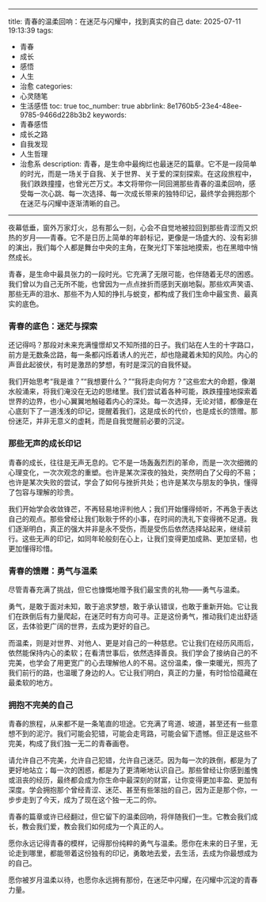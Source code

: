 
---
title: 青春的温柔回响：在迷茫与闪耀中，找到真实的自己
date: 2025-07-11 19:13:39
tags:
  - 青春
  - 成长
  - 感悟
  - 人生
  - 治愈
categories:
  - 心灵随笔
  - 生活感悟
toc: true
toc_number: true
abbrlink: 8e1760b5-23e4-48ee-9785-9466d228b3b2
keywords:
  - 青春感悟
  - 成长之路
  - 自我发现
  - 人生哲理
  - 治愈系
description: 青春，是生命中最绚烂也最迷茫的篇章。它不是一段简单的时光，而是一场关于自我、关于世界、关于爱的深刻探索。在这段旅程中，我们跌跌撞撞，也曾光芒万丈。本文将带你一同回溯那些青春的温柔回响，感受每一次心跳、每一次选择、每一次成长带来的独特印记，最终学会拥抱那个在迷茫与闪耀中逐渐清晰的自己。
---

夜幕低垂，窗外万家灯火，总有那么一刻，心会不自觉地被拉回到那些青涩而又炽热的岁月——青春。它不是日历上简单的年龄标记，更像是一场盛大的、没有彩排的演出，我们每个人都是舞台中央的主角，在聚光灯下笨拙地摸索，也在黑暗中悄然成长。

青春，是生命中最具张力的一段时光。它充满了无限可能，也伴随着无尽的困惑。我们曾以为自己无所不能，也曾因为一点点挫折而感到天崩地裂。那些欢声笑语、那些无声的泪水、那些不为人知的挣扎与蜕变，都构成了我们生命中最宝贵、最真实的底色。

### 青春的底色：迷茫与探索

还记得吗？那段对未来充满憧憬却又不知所措的日子。我们站在人生的十字路口，前方是无数条岔路，每一条都闪烁着诱人的光芒，却也隐藏着未知的风险。内心的声音此起彼伏，有时是激昂的梦想，有时是深沉的自我怀疑。

我们开始思考“我是谁？”“我想要什么？”“我将走向何方？”这些宏大的命题，像潮水般涌来，将我们淹没在无边的思绪里。我们尝试着各种可能，跌跌撞撞地探索着世界的边界，也小心翼翼地触碰着内心的深处。每一次选择，无论对错，都像是在心底刻下了一道浅浅的印记，提醒着我们，这是成长的代价，也是成长的馈赠。那份迷茫，并非无意义的虚耗，而是自我觉醒前必要的沉淀。

### 那些无声的成长印记

青春的成长，往往是无声无息的。它不是一场轰轰烈烈的革命，而是一次次细微的心理变化，一次次观念的重塑。也许是某次深夜的独处，突然明白了父母的不易；也许是某次失败的尝试，学会了如何与挫折共处；也许是某次与朋友的争执，懂得了包容与理解的珍贵。

我们开始学会收敛锋芒，不再轻易地评判他人；我们开始懂得倾听，不再急于表达自己的观点。那些曾经让我们耿耿于怀的小事，在时间的洗礼下变得微不足道。我们逐渐明白，真正的强大并非是永不受伤，而是受伤后依然选择站起来，继续前行。这些无声的印记，如同年轮般刻在心上，让我们变得更加成熟、更加坚韧，也更加懂得珍惜。

### 青春的馈赠：勇气与温柔

尽管青春充满了挑战，但它也慷慨地赠予我们最宝贵的礼物——勇气与温柔。

勇气，是敢于面对未知，敢于追求梦想，敢于承认错误，也敢于重新开始。它让我们在跌倒后有力量爬起，在迷茫时有方向可寻。正是这份勇气，推动我们走出舒适区，去体验更广阔的世界，去成为更好的自己。

而温柔，则是对世界、对他人、更是对自己的一种慈悲。它让我们在经历风雨后，依然能保持内心的柔软；在看清世事后，依然选择善良。我们学会了接纳自己的不完美，也学会了用更宽广的心去理解他人的不易。这份温柔，像一束暖光，照亮了我们前行的路，也温暖了身边的人。它让我们明白，真正的力量，有时恰恰蕴藏在最柔软的地方。

### 拥抱不完美的自己

青春的旅程，从来都不是一条笔直的坦途。它充满了弯道、坡道，甚至还有一些意想不到的泥泞。我们可能会犯错，可能会走弯路，可能会留下遗憾。但正是这些不完美，构成了我们独一无二的青春画卷。

请允许自己不完美，允许自己犯错，允许自己迷茫。因为每一次的跌倒，都是为了更好地站立；每一次的困惑，都是为了更清晰地认识自己。那些曾经让你感到羞愧或沮丧的经历，最终都会成为你生命中最深刻的财富，让你变得更加丰盈、更加有深度。学会拥抱那个曾经青涩、迷茫、甚至有些笨拙的自己，因为正是那个你，一步步走到了今天，成为了现在这个独一无二的你。

青春的篇章或许已经翻过，但它留下的温柔回响，将伴随我们一生。它教会我们成长，教会我们爱，教会我们如何成为一个真正的人。

愿你永远记得青春的模样，记得那份纯粹的勇气与温柔。愿你在未来的日子里，无论走到哪里，都能带着这份独有的印记，勇敢地去爱，去生活，去成为你最想成为的自己。

愿你被岁月温柔以待，也愿你永远拥有那份，在迷茫中闪耀，在闪耀中沉淀的青春力量。
